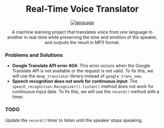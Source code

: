 <div align="center">
<h1> Real-Time Voice Translator </h1> <a href="#"><img alt="language" src="https://github.com/SamirPaul1/real-time-voice-translator/assets/132539454/5d9bd32d-48d3-474b-9108-5961179ab9af"></a>

A machine learning project that translates voice from one language to another in real-time while preserving the tone and emotion of the speaker, and outputs the result in MP3 format.
</div>

### Problems and Solutions
- **Google Translate API error 404**: This error occurs when the Google Translate API is not available or the request is not valid. To fix this, we will use the ```deep_translator``` library instead of ```google_trans_new```.
- **Speech recognition does not work for continuous input**: The ```speech_recognition.Recognizer().listen()``` method does not work for continuous input data. To fix this, we will use the ```record()``` method with a timer.

### TODO
Update the ```record()``` timer to listen until the speaker stops speaking.

